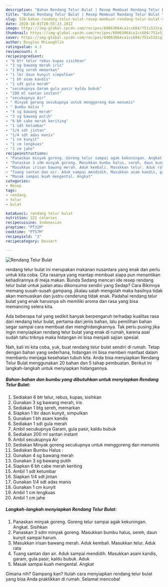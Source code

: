 ```yaml
---
description: "Bahan Rendang Telur Bulat | Resep Membuat Rendang Telur Bulat Yang Enak Dan Lezat"
title: "Bahan Rendang Telur Bulat | Resep Membuat Rendang Telur Bulat Yang Enak Dan Lezat"
slug: 526-bahan-rendang-telur-bulat-resep-membuat-rendang-telur-bulat-yang-enak-dan-lezat
date: 2020-10-01T20:55:23.201Z
image: https://img-global.cpcdn.com/recipes/60063064ca1cc684/751x532cq70/rendang-telur-bulat-foto-resep-utama.jpg
thumbnail: https://img-global.cpcdn.com/recipes/60063064ca1cc684/751x532cq70/rendang-telur-bulat-foto-resep-utama.jpg
cover: https://img-global.cpcdn.com/recipes/60063064ca1cc684/751x532cq70/rendang-telur-bulat-foto-resep-utama.jpg
author: Douglas McLaughlin
ratingvalue: 4.3
reviewcount: 4
recipeingredient:
- "6 btr telur rebus kupas sisihkan"
- "3 sg bawang merah iris"
- "1 btg sereh memarkan"
- "1 lbr daun kunyit simpulkan"
- "1 bh asam kandis"
- "1 sdt gula merah"
- "secukupnya Garam gula pasir kaldu bubuk"
- "200 ml santan instant"
- "secukupnya Air"
- " Minyak goreng secukupnya untuk menggoreng dan menumis"
- " Bumbu Halus "
- "4 sg bawang merah"
- "3 sg bawang putih"
- "6 bh cabe merah keriting"
- "1 sdt ketumbar"
- "1/4 sdt jintan"
- "1/4 sdt adas manis"
- "1 cm kunyit"
- "1 cm lengkuas"
- "1 cm jahe"
recipeinstructions:
- "Panaskan minyak goreng. Goreng telur sampai agak kekuningan. Angkat. Sisihkan"
- "Panaskan 3 sdm minyak goreng. Masukkan bumbu halus, sereh, daun kunyit sampai harum."
- "Masukkan irisan bawang merah. Aduk kembali. Masukkan telur. Aduk rata"
- "Tuang santan dan air. Aduk sampai mendidih. Masukkan asam kandis, garam, gula pasir, kaldu bubuk. Aduk"
- "Masak sampai kuah mengental. Angkat"
categories:
- Resep
tags:
- rendang
- telur
- bulat

katakunci: rendang telur bulat 
nutrition: 222 calories
recipecuisine: Indonesian
preptime: "PT31M"
cooktime: "PT57M"
recipeyield: "3"
recipecategory: Dessert

---
```



![Rendang Telur Bulat](https://img-global.cpcdn.com/recipes/60063064ca1cc684/751x532cq70/rendang-telur-bulat-foto-resep-utama.jpg)


rendang telur bulat ini merupakan makanan nusantara yang enak dan perlu untuk kita coba. Cita rasanya yang mantap membuat siapa pun menantikan kehadirannya di meja makan.
Bunda Sedang mencari ide resep rendang telur bulat untuk jualan atau dikonsumsi sendiri yang Sedap? Cara Bikinnya memang susah-susah gampang. jikalau salah mengolah maka hasilnya tidak akan memuaskan dan justru cenderung tidak enak. Padahal rendang telur bulat yang enak harusnya sih memiliki aroma dan rasa yang bisa memancing selera kita.



Ada beberapa hal yang sedikit banyak berpengaruh terhadap kualitas rasa dari rendang telur bulat, pertama dari jenis bahan, lalu pemilihan bahan segar sampai cara membuat dan menghidangkannya. Tak perlu pusing jika ingin menyiapkan rendang telur bulat yang enak di rumah, karena asal sudah tahu triknya maka hidangan ini bisa menjadi sajian spesial.


Nah, kali ini kita coba, yuk, buat rendang telur bulat sendiri di rumah. Tetap dengan bahan yang sederhana, hidangan ini bisa memberi manfaat dalam membantu menjaga kesehatan tubuh kita. Anda bisa menyiapkan Rendang Telur Bulat menggunakan 20 bahan dan 5 tahap pembuatan. Berikut ini langkah-langkah untuk menyiapkan hidangannya.

<!--inarticleads1-->

##### Bahan-bahan dan bumbu yang dibutuhkan untuk menyiapkan Rendang Telur Bulat:

1. Sediakan 6 btr telur, rebus, kupas, sisihkan
1. Gunakan 3 sg bawang merah, iris
1. Sediakan 1 btg sereh, memarkan
1. Siapkan 1 lbr daun kunyit, simpulkan
1. Gunakan 1 bh asam kandis
1. Sediakan 1 sdt gula merah
1. Ambil secukupnya Garam, gula pasir, kaldu bubuk
1. Sediakan 200 ml santan instant
1. Ambil secukupnya Air
1. Sediakan  Minyak goreng secukupnya untuk menggoreng dan menumis
1. Sediakan  Bumbu Halus :
1. Gunakan 4 sg bawang merah
1. Gunakan 3 sg bawang putih
1. Siapkan 6 bh cabe merah keriting
1. Ambil 1 sdt ketumbar
1. Siapkan 1/4 sdt jintan
1. Gunakan 1/4 sdt adas manis
1. Gunakan 1 cm kunyit
1. Ambil 1 cm lengkuas
1. Ambil 1 cm jahe




<!--inarticleads2-->

##### Langkah-langkah menyiapkan Rendang Telur Bulat:

1. Panaskan minyak goreng. Goreng telur sampai agak kekuningan. Angkat. Sisihkan
1. Panaskan 3 sdm minyak goreng. Masukkan bumbu halus, sereh, daun kunyit sampai harum.
1. Masukkan irisan bawang merah. Aduk kembali. Masukkan telur. Aduk rata
1. Tuang santan dan air. Aduk sampai mendidih. Masukkan asam kandis, garam, gula pasir, kaldu bubuk. Aduk
1. Masak sampai kuah mengental. Angkat




Gimana nih? Gampang kan? Itulah cara menyiapkan rendang telur bulat yang bisa Anda praktikkan di rumah. Selamat mencoba!
